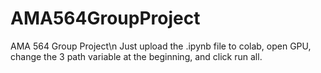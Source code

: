 # AMA564GroupProject
AMA 564 Group Project\n
Just upload the .ipynb file to colab, open GPU, change the 3 path variable at the beginning, and click run all.
